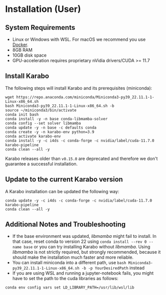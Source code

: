 # Installation (User)

## System Requirements
- Linux or Windows with WSL. For macOS we recommend you use [Docker](container.html).
- 8GB RAM
- 10GB disk space
- GPU-acceleration requires proprietary nVidia drivers/CUDA >= 11.7

## Install Karabo
The following steps will install Karabo and its prerequisites (miniconda):

```
wget https://repo.anaconda.com/miniconda/Miniconda3-py39_22.11.1-1-Linux-x86_64.sh
bash Miniconda3-py39_22.11.1-1-Linux-x86_64.sh -b
source ~/miniconda3/bin/activate
conda init bash
conda install -y -n base conda-libmamba-solver
conda config --set solver libmamba
conda update -y -n base -c defaults conda
conda create -y -n karabo-env python=3.9
conda activate karabo-env
conda install -y -c i4ds -c conda-forge -c nvidia/label/cuda-11.7.0 karabo-pipeline
conda clean --all -y
```

Karabo releases older than `v0.15.0` are deprecated and therefore we don't guarantee a successful installation.

## Update to the current Karabo version
A Karabo installation can be updated the following way:
```
conda update -y -c i4ds -c conda-forge -c nvidia/label/cuda-11.7.0 karabo-pipeline
conda clean --all -y
```

## Additional Notes and Troubleshooting
- If the base environment was updated, *libmamba* might fail to install. In that case, reset conda to version 22 using `conda install --rev 0 --name base` or you can try installing Karabo without *libmamba*. Using *libmamba* is not strictly required, but strongly recommended, because it should make the installation much faster and more reliable.
- You can install miniconda into a different path, use ```bash Miniconda3-py39_22.11.1-1-Linux-x86_64.sh -b -p YourDesiredPath``` instead
- If you are using WSL and running a jupyter-notebook fails, you might have to set the path to the cuda libraries as follows:

```shell
conda env config vars set LD_LIBRARY_PATH=/usr/lib/wsl/lib
```
